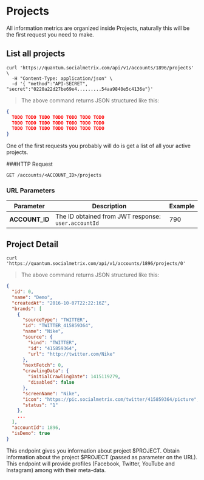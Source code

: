# Projects

All information metrics are organized inside Projects, naturally this will be the first request you need to make.

## List all projects

```shell
curl 'https://quantum.socialmetrix.com/api/v1/accounts/1896/projects' \
  -H "Content-Type: application/json" \ 
  -d '{ "method":"API-SECRET", "secret":"0220a22d27be69e4.........54aa9840e5c4136e"}'
```

> The above command returns JSON structured like this:

```json
{
  TODO TODO TODO TODO TODO TODO TODO
  TODO TODO TODO TODO TODO TODO TODO
  TODO TODO TODO TODO TODO TODO TODO 
}
```

One of the first requests you probably will do is get a list of all your active projects.


###HTTP Request

`GET /accounts/<ACCOUNT_ID>/projects`


### URL Parameters

Parameter | Description | Example
--------- | ----------- | -----------
**ACCOUNT_ID** | The ID obtained from JWT response: `user.accountId` | 790



## Project Detail



```shell
curl 'https://quantum.socialmetrix.com/api/v1/accounts/1896/projects/0' 
```

> The above command returns JSON structured like this:

```json
{
  "id": 0,
  "name": "Demo",
  "createdAt": "2016-10-07T22:22:16Z",
  "brands": [
    {
      "sourceType": "TWITTER",
      "id": "TWITTER_415859364",
      "name": "Nike",
      "source": {
        "kind": "TWITTER",
        "id": "415859364",
        "url": "http://twitter.com/Nike"
      },
      "nextFetch": 0,
      "crawlingData": {
        "initialCrawlingDate": 1415119279,
        "disabled": false
      },
      "screenName": "Nike",
      "icon": "https://pic.socialmetrix.com/twitter/415859364/picture",
      "status": "1"
    },
    ...
  ],
  "accountId": 1896,
  "isDemo": true
}
```

This endpoint gives you information about project $PROJECT. Obtain information about the project $PROJECT (passed as parameter on the URL). This endpoint will provide profiles (Facebook, Twitter, YouTube and Instagram) among with their meta-data.